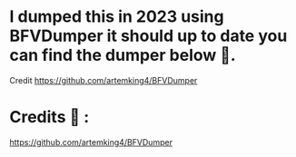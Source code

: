 # I dumped this in 2023 using BFVDumper it should up to date you can find the dumper below 📝.
Credit
https://github.com/artemking4/BFVDumper
# Credits 📰 :
https://github.com/artemking4/BFVDumper
